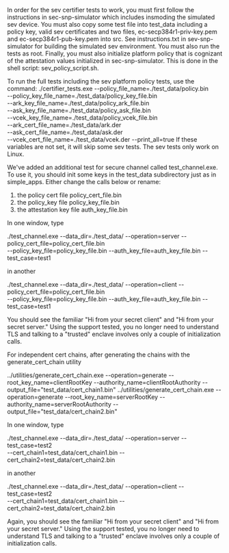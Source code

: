 In order for the sev certifier tests to work, you must first follow the instructions
in sec-snp-simulator which includes insmoding the simulated sev device.
You must also copy some test file into test_data including a policy key,
valid sev certificates and two files, ec-secp384r1-priv-key.pem and ec-secp384r1-pub-key.pem
into src.  See instructions.txt in sev-snp-simulator for building the simulated
sev environment.  You must also run the tests as root.  Finally, you must also
initialize platform policy that is cognizant of the attestation values initialized
in sec-snp-simulator.  This is done in the shell script: sev_policy_script.sh.

To run the full tests including the sev platform policy tests, use the command:
  ./certifier_tests.exe --policy_file_name=./test_data/policy.bin \
  --policy_key_file_name=./test_data/policy_key_file.bin \
  --ark_key_file_name=./test_data/policy_ark_file.bin \
  --ask_key_file_name=./test_data/policy_ask_file.bin \
  --vcek_key_file_name=./test_data/policy_vcek_file.bin \
  --ark_cert_file_name=./test_data/ark.der \
  --ask_cert_file_name=./test_data/ask.der \
  --vcek_cert_file_name=./test_data/vcek.der --print_all=true
If these variables are not set, it will skip some sev tests.  The sev tests only
work on Linux.

We've added an additional test for secure channel called test_channel.exe.  To use it,
you should init some keys in the test_data subdirectory just as in simple_apps.
Either change the calls below or rename:
  1. the policy cert file policy_cert_file.bin
  2. the policy_key file policy_key_file.bin
  3. the attestation key file auth_key_file.bin


In one window, type

  ./test_channel.exe --data_dir=./test_data/ --operation=server --policy_cert_file=policy_cert_file.bin \
    --policy_key_file=policy_key_file.bin --auth_key_file=auth_key_file.bin --test_case=test1

in another

  ./test_channel.exe --data_dir=./test_data/ --operation=client --policy_cert_file=policy_cert_file.bin \
    --policy_key_file=policy_key_file.bin --auth_key_file=auth_key_file.bin --test_case=test1

You should see the familiar "Hi from your secret client" and "Hi from your secret server."
Using the support tested, you no longer need to understand TLS and talking to a "trusted"
enclave involves only a couple of initialization calls.

For independent cert chains, after generating the chains with the generate_cert_chain utility

  ../utilities/generate_cert_chain.exe --operation=generate --root_key_name=clientRootKey --authority_name=clientRootAuthority --output_file="test_data/cert_chain1.bin"
  ../utilities/generate_cert_chain.exe --operation=generate --root_key_name=serverRootKey --authority_name=serverRootAuthority --output_file="test_data/cert_chain2.bin"


In one window, type

  ./test_channel.exe --data_dir=./test_data/ --operation=server --test_case=test2 \
    --cert_chain1=test_data/cert_chain1.bin --cert_chain2=test_data/cert_chain2.bin

in another

  ./test_channel.exe --data_dir=./test_data/ --operation=client --test_case=test2 \
    --cert_chain1=test_data/cert_chain1.bin --cert_chain2=test_data/cert_chain2.bin

Again, you should see the familiar "Hi from your secret client" and "Hi from your secret server."
Using the support tested, you no longer need to understand TLS and talking to a "trusted"
enclave involves only a couple of initialization calls.

